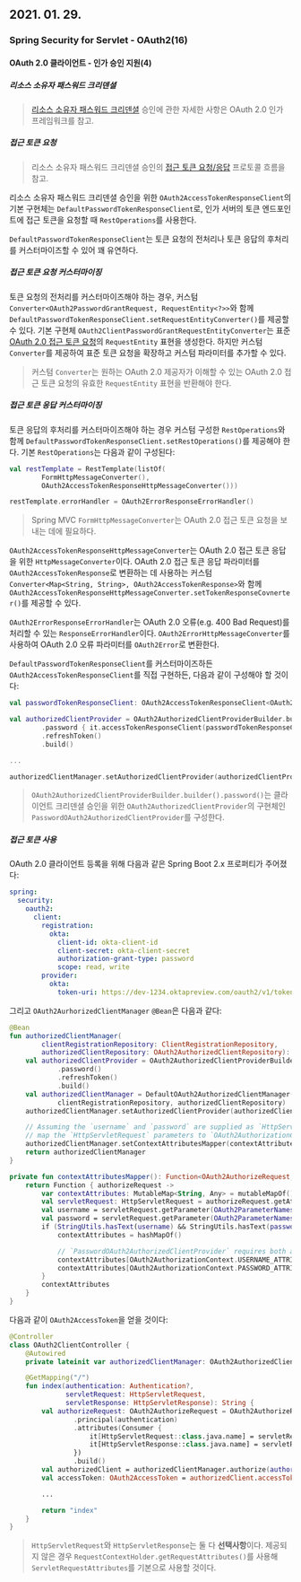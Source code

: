 ## 2021. 01. 29.

### Spring Security for Servlet - OAuth2(16)

#### OAuth 2.0 클라이언트 - 인가 승인 지원(4)

##### 리소스 소유자 패스워드 크리덴셜

> [리소스 소유자 패스워드 크리덴셜][rfc6749-section1.3.3] 승인에 관한 자세한 사항은 OAuth 2.0 인가 프레임워크를 참고.

##### 접근 토큰 요청

> 리소스 소유자 패스워드 크리덴셜 승인의 [접근 토큰 요청/응답][rfc6749-section4.3.2] 프로토콜 흐름을 참고.

리소스 소유자 패스워드 크리덴셜 승인을 위한 `OAuth2AccessTokenResponseClient`의 기본 구현체는 `DefaultPasswordTokenResponseClient`로, 인가 서버의 토큰 엔드포인트에 접근 토큰을 요청할 때 `RestOperations`를 사용한다.

`DefaultPasswordTokenResponseClient`는 토큰 요청의 전처리나 토큰 응답의 후처리를 커스터마이즈할 수 있어 꽤 유연하다.

##### 접근 토큰 요청 커스터마이징

토큰 요청의 전처리를 커스터마이즈해야 하는 경우, 커스텀 `Converter<OAuth2PasswordGrantRequest, RequestEntity<?>>`와 함께 `DefaultPasswordTokenResponseClient.setRequestEntityConverter()`를 제공할 수 있다. 기본 구현체 `OAuth2ClientPasswordGrantRequestEntityConverter`는 표준 [OAuth 2.0 접근 토큰 요청][rfc6749-section4.3.2]의 `RequestEntity` 표현을 생성한다. 하지만 커스텀 `Converter`를 제공하여 표준 토큰 요청을 확장하고 커스텀 파라미터를 추가할 수 있다.

> 커스텀 `Converter`는 원하는 OAuth 2.0 제공자가 이해할 수 있는 OAuth 2.0 접근 토큰 요청의 유효한 `RequestEntity` 표현을 반환해야 한다.

##### 접근 토큰 응답 커스터마이징

토큰 응답의 후처리를 커스터마이즈해야 하는 경우 커스텀 구성한 `RestOperations`와 함께 `DefaultPasswordTokenResponseClient.setRestOperations()`를 제공해야 한다. 기본 `RestOperations`는 다음과 같이 구성된다:

```kotlin
val restTemplate = RestTemplate(listOf(
        FormHttpMessageConverter(),
        OAuth2AccessTokenResponseHttpMessageConverter()))

restTemplate.errorHandler = OAuth2ErrorResponseErrorHandler()
```

> Spring MVC `FormHttpMessageConverter`는 OAuth 2.0 접근 토큰 요청을 보내는 데에 필요하다.

`OAuth2AccessTokenResponseHttpMessageConverter`는 OAuth 2.0 접근 토큰 응답을 위한 `HttpMessageConverter`이다. OAuth 2.0 접근 토큰 응답 파라미터를 `OAuth2AccessTokenResponse`로 변환하는 데 사용하는 커스텀 `Converter<Map<String, String>, OAuth2AccessTokenResponse>`와 함께 `OAuth2AccessTokenResponseHttpMessageConverter.setTokenResponseCovnerter()`를 제공할 수 있다.

`OAuth2ErrorResponseErrorHandler`는 OAuth 2.0 오류(e.g. 400 Bad Request)를 처리할 수 있는 `ResponseErrorHandler`이다. `OAuth2ErrorHttpMessageConverter`를 사용하여 OAuth 2.0 오류 파라미터를 `OAuth2Error`로 변환한다.

`DefaultPasswordTokenResponseClient`를 커스터마이즈하든 `OAuth2AccessTokenResponseClient`를 직접 구현하든, 다음과 같이 구성해야 할 것이다:

```kotlin
val passwordTokenResponseClient: OAuth2AccessTokenResponseClient<OAuth2PasswordGrantRequest> = ...

val authorizedClientProvider = OAuth2AuthorizedClientProviderBuilder.builder()
        .password { it.accessTokenResponseClient(passwordTokenResponseClient) }
        .refreshToken()
        .build()

...

authorizedClientManager.setAuthorizedClientProvider(authorizedClientProvider)
```

> `OAuth2AuthorizedClientProviderBuilder.builder().password()`는 클라이언트 크리덴셜 승인을 위한 `OAuth2AuthorizedClientProvider`의 구현체인 `PasswordOAuth2AuthorizedClientProvider`를 구성한다.

##### 접근 토큰 사용

OAuth 2.0 클라이언트 등록을 위해 다음과 같은 Spring Boot 2.x 프로퍼티가 주어졌다:

```yaml
spring:
  security:
    oauth2:
      client:
        registration:
          okta:
            client-id: okta-client-id
            client-secret: okta-client-secret
            authorization-grant-type: password
            scope: read, write
        provider:
          okta:
            token-uri: https://dev-1234.oktapreview.com/oauth2/v1/token
```

그리고 `OAuth2AurhorizedClientManager` `@Bean`은 다음과 같다:

```kotlin
@Bean
fun authorizedClientManager(
        clientRegistrationRepository: ClientRegistrationRepository,
        authorizedClientRepository: OAuth2AuthorizedClientRepository): OAuth2AuthorizedClientManager {
    val authorizedClientProvider = OAuth2AuthorizedClientProviderBuilder.builder()
            .password()
            .refreshToken()
            .build()
    val authorizedClientManager = DefaultOAuth2AuthorizedClientManager(
            clientRegistrationRepository, authorizedClientRepository)
    authorizedClientManager.setAuthorizedClientProvider(authorizedClientProvider)

    // Assuming the `username` and `password` are supplied as `HttpServletRequest` parameters,
    // map the `HttpServletRequest` parameters to `OAuth2AuthorizationContext.getAttributes()`
    authorizedClientManager.setContextAttributesMapper(contextAttributesMapper())
    return authorizedClientManager
}

private fun contextAttributesMapper(): Function<OAuth2AuthorizeRequest, MutableMap<String, Any>> {
    return Function { authorizeRequest ->
        var contextAttributes: MutableMap<String, Any> = mutableMapOf()
        val servletRequest: HttpServletRequest = authorizeRequest.getAttribute(HttpServletRequest::class.java.name)
        val username = servletRequest.getParameter(OAuth2ParameterNames.USERNAME)
        val password = servletRequest.getParameter(OAuth2ParameterNames.PASSWORD)
        if (StringUtils.hasText(username) && StringUtils.hasText(password)) {
            contextAttributes = hashMapOf()

            // `PasswordOAuth2AuthorizedClientProvider` requires both attributes
            contextAttributes[OAuth2AuthorizationContext.USERNAME_ATTRIBUTE_NAME] = username
            contextAttributes[OAuth2AuthorizationContext.PASSWORD_ATTRIBUTE_NAME] = password
        }
        contextAttributes
    }
}
```

다음과 같이 `OAuth2AccessToken`을 얻을 것이다:

```kotlin
@Controller
class OAuth2ClientController {
    @Autowired
    private lateinit var authorizedClientManager: OAuth2AuthorizedClientManager

    @GetMapping("/")
    fun index(authentication: Authentication?,
              servletRequest: HttpServletRequest,
              servletResponse: HttpServletResponse): String {
        val authorizeRequest: OAuth2AuthorizeRequest = OAuth2AuthorizeRequest.withClientRegistrationId("okta")
                .principal(authentication)
                .attributes(Consumer {
                    it[HttpServletRequest::class.java.name] = servletRequest
                    it[HttpServletResponse::class.java.name] = servletResponse
                })
                .build()
        val authorizedClient = authorizedClientManager.authorize(authorizeRequest)
        val accessToken: OAuth2AccessToken = authorizedClient.accessToken

        ...

        return "index"
    }
}
```

> `HttpServletRequest`와 `HttpServletResponse`는 둘 다 **선택사항**이다. 제공되지 않은 경우 `RequestContextHolder.getRequestAttributes()`를 사용해 `ServletRequestAttributes`를 기본으로 사용할 것이다.



[rfc6749-section1.3.3]: https://tools.ietf.org/html/rfc6749#section-1.3.3
[rfc6749-section4.3.2]: https://tools.ietf.org/html/rfc6749#section-4.3.2